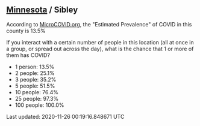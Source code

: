 
## [Minnesota](/united-states/minnesota) / Sibley

According to [MicroCOVID.org](http://microcovid.org),
the "Estimated Prevalence" of COVID in this county is 13.5%

If you interact with a certain number of people in this location
(all at once in a group, or spread out across the day), what is the chance that
1 or more of them has COVID?

- 1 person: 13.5%
- 2 people: 25.1%
- 3 people: 35.2%
- 5 people: 51.5%
- 10 people: 76.4%
- 25 people: 97.3%
- 100 people: 100.0%

Last updated: 2020-11-26 00:19:16.848671 UTC

